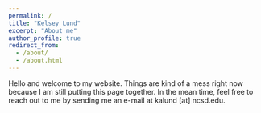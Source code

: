 ```yaml
---
permalink: /
title: "Kelsey Lund"
excerpt: "About me"
author_profile: true
redirect_from: 
  - /about/
  - /about.html
---
```


Hello and welcome to my website. Things are kind of a mess right now because I am still putting this page together. In the mean time, feel free to reach out to me by sending me an e-mail at kalund [at] ncsd.edu. 
